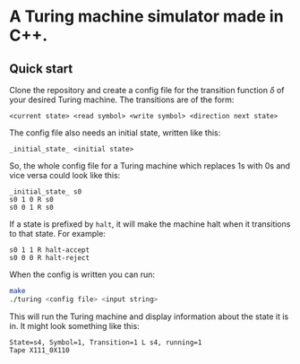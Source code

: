 # A Turing machine simulator made in C++.

## Quick start
Clone the repository and create a config file for the transition function $\delta$ of your desired Turing machine.
The transitions are of the form:

```
<current state> <read symbol> <write symbol> <direction next state>
```
The config file also needs an initial state, written like this:

```
_initial_state_ <initial state>
```

So, the whole config file for a Turing machine which replaces 1s with 0s and vice versa could look like this:

```
_initial_state_ s0
s0 1 0 R s0
s0 0 1 R s0
```
If a state is prefixed by `halt`, it will make the machine halt when it transitions to that state. For example:

```
s0 1 1 R halt-accept
s0 0 0 R halt-reject
```

When the config is written you can run:

```zsh
make
./turing <config file> <input string>
```

This will run the Turing machine and display information about the state it is in. It might look something like this:

```
State=s4, Symbol=1, Transition=1 L s4, running=1
Tape X111̲0X110
```
